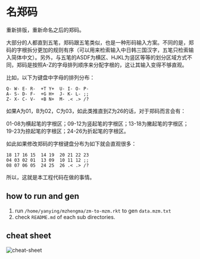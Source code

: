 
# 名郑码

重新排版，重新命名之后的郑码。

大部分的人都直到五笔，郑码跟五笔类似，也是一种形码输入方案。不同的是，郑码的字根拆分更加的规则有序（可以用来检索输入中日韩三国汉字，五笔只检索输入简体中文）。另外，与五笔的ASDF为横区、HJKL为竖区等等的划分区域方式不同，郑码是按照A-Z的字母排列顺序来分配字根的，这让其输入变得不够直观。

比如，以下为键盘中字母的排列分布：

```
Q- W- E- R-  +T Y+  U- I- O- P-
A- S- D- F-  +G H+  J- K- L- ;;
Z- X- C- V-  +B N+  M- .< .> /?
```

如果A为01，B为02，C为03，如此类推直到Z为26的话，对于郑码而言会有：

01-08为横起笔的字根区；09-12为竖起笔的字根区；13-18为撇起笔的字根区；19-23为捺起笔的字根区；24-26为折起笔的字根区。

如此如果修改郑码的字根键盘分布为如下就会直观很多：

```
18 17 16 15  14 19  20 21 22 23
04 03 02 01  13 09  10 11 12 ;;
08 07 06 05  24 25  26 .< .> /?
```

所以，这就是本工程代码在做的事情。

## how to run and gen
1. run `/home/yanying/mzhengma/zm-to-mzm.rkt` to gen `data.mzm.txt`
2. check `README.md` of each sub directories.


## cheat sheet
![cheat-sheet](https://raw.githubusercontent.com/yanyingwang/mzhengma/master/cheat-sheet.jpg)